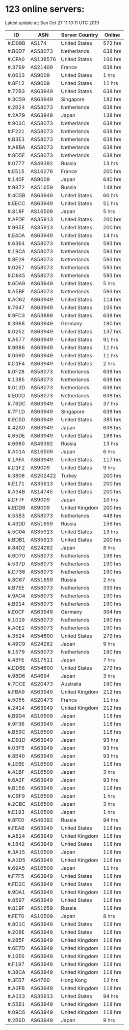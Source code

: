 # 123 online servers:

Latest update at: Sun Oct 27 11:10:11 UTC 2019

| ID | ASN | Server Country | Online |
| -- | --- | -------------- | ------ |
| #.D09B | AS174 | United States | 572 hrs |
| #.B6D7 | AS58073 | Netherlands | 638 hrs |
| #.CFA0 | AS138576 | United States | 106 hrs |
| #.3769 | AS21409 | France | 638 hrs |
| #.0613 | AS9009 | United States | 1 hrs |
| #.8F12 | AS9009 | United States | 11 hrs |
| #.72B3 | AS63949 | United States | 638 hrs |
| #.3C59 | AS63949 | Singapore | 182 hrs |
| #.2B24 | AS58073 | Netherlands | 638 hrs |
| #.2A79 | AS63949 | Japan | 138 hrs |
| #.903C | AS58073 | Netherlands | 638 hrs |
| #.F221 | AS58073 | Netherlands | 638 hrs |
| #.B3E3 | AS58073 | Netherlands | 638 hrs |
| #.A8BA | AS58073 | Netherlands | 638 hrs |
| #.8D5E | AS58073 | Netherlands | 638 hrs |
| #.0777 | AS49392 | Russia | 13 hrs |
| #.E515 | AS16276 | France | 200 hrs |
| #.140F | AS9009 | Japan | 640 hrs |
| #.9872 | AS51659 | Russia | 148 hrs |
| #.4C5B | AS63949 | United States | 60 hrs |
| #.EECC | AS63949 | United States | 51 hrs |
| #.818F | AS16509 | Japan | 5 hrs |
| #.AFDE | AS35913 | United States | 200 hrs |
| #.995E | AS35913 | United States | 200 hrs |
| #.E4DA | AS63949 | United States | 14 hrs |
| #.6364 | AS58073 | Netherlands | 593 hrs |
| #.19CA | AS58073 | Netherlands | 593 hrs |
| #.8E29 | AS58073 | Netherlands | 593 hrs |
| #.02E7 | AS58073 | Netherlands | 593 hrs |
| #.D645 | AS58073 | Netherlands | 593 hrs |
| #.6DA9 | AS63949 | United States | 5 hrs |
| #.A5BF | AS58073 | Netherlands | 593 hrs |
| #.AC62 | AS63949 | United States | 114 hrs |
| #.7647 | AS63949 | United States | 105 hrs |
| #.9FC3 | AS53889 | United States | 638 hrs |
| #.3988 | AS63949 | Germany | 190 hrs |
| #.0252 | AS63949 | United States | 137 hrs |
| #.A577 | AS63949 | United States | 91 hrs |
| #.9B86 | AS63949 | United States | 11 hrs |
| #.0690 | AS63949 | United States | 11 hrs |
| #.D1F4 | AS63949 | United States | 2 hrs |
| #.0F28 | AS58073 | Netherlands | 638 hrs |
| #.1385 | AS58073 | Netherlands | 638 hrs |
| #.013D | AS58073 | Netherlands | 638 hrs |
| #.E00D | AS58073 | Netherlands | 638 hrs |
| #.76DC | AS63949 | United States | 37 hrs |
| #.7F1D | AS63949 | Singapore | 638 hrs |
| #.EC5D | AS63949 | United States | 385 hrs |
| #.42A0 | AS63949 | Japan | 638 hrs |
| #.65DE | AS63949 | United States | 168 hrs |
| #.6680 | AS49392 | Russia | 13 hrs |
| #.A01A | AS16509 | Japan | 6 hrs |
| #.1AFA | AS63949 | United States | 117 hrs |
| #.D1F2 | AS9009 | United States | 9 hrs |
| #.3806 | AS202422 | Turkey | 200 hrs |
| #.E171 | AS35913 | United States | 200 hrs |
| #.A34B | AS14745 | United States | 200 hrs |
| #.DF7F | AS9009 | Japan | 10 hrs |
| #.EDDB | AS9009 | United Kingdom | 200 hrs |
| #.55B3 | AS58073 | Netherlands | 448 hrs |
| #.43DD | AS51659 | Russia | 156 hrs |
| #.5C04 | AS35913 | United States | 13 hrs |
| #.BDB1 | AS35913 | United States | 200 hrs |
| #.84D2 | AS24282 | Japan | 8 hrs |
| #.6D70 | AS58073 | Netherlands | 196 hrs |
| #.537D | AS58073 | Netherlands | 190 hrs |
| #.D736 | AS58073 | Netherlands | 190 hrs |
| #.8C67 | AS51659 | Russia | 2 hrs |
| #.B7EE | AS58073 | Netherlands | 339 hrs |
| #.9AC4 | AS58073 | Netherlands | 190 hrs |
| #.B914 | AS58073 | Netherlands | 190 hrs |
| #.E0CF | AS63949 | Germany | 304 hrs |
| #.1019 | AS58073 | Netherlands | 190 hrs |
| #.A0E2 | AS58073 | Netherlands | 190 hrs |
| #.3524 | AS54600 | United States | 279 hrs |
| #.49C9 | AS24282 | Japan | 9 hrs |
| #.1579 | AS58073 | Netherlands | 190 hrs |
| #.43FE | AS17511 | Japan | 7 hrs |
| #.DD8E | AS54600 | United States | 279 hrs |
| #.98D6 | AS4694 | Japan | 3 hrs |
| #.7CCE | AS20473 | Australia | 190 hrs |
| #.FBA9 | AS63949 | United Kingdom | 212 hrs |
| #.5055 | AS20473 | France | 11 hrs |
| #.2414 | AS63949 | United Kingdom | 212 hrs |
| #.B9D4 | AS16509 | Japan | 118 hrs |
| #.9F36 | AS63949 | Japan | 118 hrs |
| #.B59C | AS16509 | Japan | 118 hrs |
| #.D91D | AS63949 | Japan | 93 hrs |
| #.03F5 | AS63949 | Japan | 93 hrs |
| #.8B40 | AS63949 | Japan | 93 hrs |
| #.1E6E | AS16509 | Japan | 118 hrs |
| #.41BF | AS16509 | Japan | 3 hrs |
| #.6A2F | AS63949 | Japan | 93 hrs |
| #.B156 | AS63949 | Japan | 118 hrs |
| #.C9F9 | AS16509 | Japan | 1 hrs |
| #.2CBC | AS16509 | Japan | 3 hrs |
| #.E193 | AS16509 | Japan | 1 hrs |
| #.8FE0 | AS49392 | Russia | 94 hrs |
| #.FEAB | AS63949 | United States | 118 hrs |
| #.A824 | AS63949 | United Kingdom | 118 hrs |
| #.1842 | AS63949 | United States | 118 hrs |
| #.3A15 | AS16509 | Japan | 118 hrs |
| #.A1D5 | AS63949 | United Kingdom | 118 hrs |
| #.69A5 | AS16509 | Japan | 11 hrs |
| #.F7F5 | AS63949 | United States | 118 hrs |
| #.FD2C | AS63949 | United States | 118 hrs |
| #.9DA1 | AS63949 | United Kingdom | 118 hrs |
| #.8597 | AS63949 | United States | 118 hrs |
| #.819F | AS51659 | Russia | 118 hrs |
| #.FE70 | AS16509 | Japan | 8 hrs |
| #.801C | AS63949 | United States | 118 hrs |
| #.208E | AS63949 | United States | 118 hrs |
| #.285F | AS63949 | United Kingdom | 118 hrs |
| #.6E7D | AS63949 | United Kingdom | 118 hrs |
| #.16E6 | AS63949 | United Kingdom | 118 hrs |
| #.F197 | AS63949 | United Kingdom | 118 hrs |
| #.38CA | AS63949 | United Kingdom | 118 hrs |
| #.3EB7 | AS4760 | Hong Kong | 12 hrs |
| #.A3FB | AS63949 | United Kingdom | 118 hrs |
| #.A113 | AS35913 | United States | 94 hrs |
| #.55B1 | AS63949 | United Kingdom | 118 hrs |
| #.09C6 | AS63949 | United Kingdom | 118 hrs |
| #.2B6D | AS63949 | Japan | 9 hrs |

